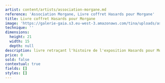 ```yaml
---
artist: content/artists/association-morgane.md
reference: 'Association Morgane, Livre coffret Hasards pour Morgane'
title: Livre coffret Hasards pour Morgane
image: 'https://galerie-gaia.s3.eu-west-3.amazonaws.com/tina/uploads/association-morgane/livre-coffret-hasards-pour-morgane.jpg'
technique: ''
dimensions:
  height: 21
  width: 15
  depth: null
description: livre retraçant l'histoire de l'exposition Hasards pour Morgane avec une reproduction  des oeuvres des artistes
price: 0
sold: false
contextual: true
fields: []
styles: []
---
```


